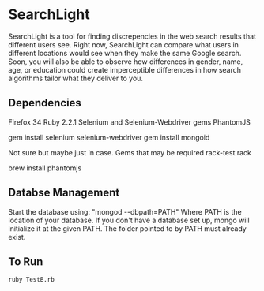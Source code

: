 SearchLight
=========

SearchLight is a tool for finding discrepencies in the web search results that different users see. Right now, SearchLight can compare what users in different locations would see when they make the same Google search. Soon, you will also be able to observe how differences in gender, name, age, or education could create imperceptible differences in how search algorithms tailor what they deliver to you.

## Dependencies
Firefox 34
Ruby 2.2.1
Selenium and Selenium-Webdriver gems
PhantomJS

gem install selenium selenium-webdriver
gem install mongoid

Not sure but maybe just in case. Gems that may be required
	rack-test
	rack

brew install phantomjs

## Databse Management
Start the database using:
		"mongod --dbpath=PATH"
Where PATH is the location of your database. If you don't have a database set up, mongo will initialize it at the given PATH.
The folder pointed to by PATH must already exist.

## To Run

	ruby TestB.rb